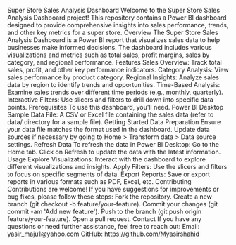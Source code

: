 Super Store Sales Analysis Dashboard
Welcome to the Super Store Sales Analysis Dashboard project! This repository contains a Power BI dashboard designed to provide comprehensive insights into sales performance, trends, and other key metrics for a super store.
Overview
The Super Store Sales Analysis Dashboard is a Power BI report that visualizes sales data to help businesses make informed decisions. The dashboard includes various visualizations and metrics such as total sales, profit margins, sales by category, and regional performance.
Features
Sales Overview: Track total sales, profit, and other key performance indicators.
Category Analysis: View sales performance by product category.
Regional Insights: Analyze sales data by region to identify trends and opportunities.
Time-Based Analysis: Examine sales trends over different time periods (e.g., monthly, quarterly).
Interactive Filters: Use slicers and filters to drill down into specific data points.
Prerequisites
To use this dashboard, you'll need.
Power BI Desktop 
Sample Data File: A CSV or Excel file containing the sales data (refer to data/ directory for a sample file).
Getting Started
Data Preparation
Ensure your data file matches the format used in the dashboard.
Update data sources if necessary by going to Home > Transform data > Data source settings.
Refresh Data
To refresh the data in Power BI Desktop:
Go to the Home tab.
Click on Refresh to update the data with the latest information.
Usage
Explore Visualizations: Interact with the dashboard to explore different visualizations and insights.
Apply Filters: Use the slicers and filters to focus on specific segments of data.
Export Reports: Save or export reports in various formats such as PDF, Excel, etc.
Contributing
Contributions are welcome! If you have suggestions for improvements or bug fixes, please follow these steps:
Fork the repository.
Create a new branch (git checkout -b feature/your-feature).
Commit your changes (git commit -am 'Add new feature').
Push to the branch (git push origin feature/your-feature).
Open a pull request.
Contact
If you have any questions or need further assistance, feel free to reach out:
Email: yasir_maju1@yahoo.com
GitHub: https://github.com/Myasirshahid
